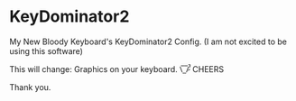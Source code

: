 # KeyDominator2
My New Bloody Keyboard's KeyDominator2 Config. (I am not excited to be using this software)

This will change:
Graphics on your keyboard. \̅_̅/̷̚ʾ  CHEERS

Thank you. 

